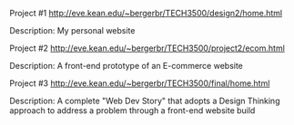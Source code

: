 
Project #1
http://eve.kean.edu/~bergerbr/TECH3500/design2/home.html

Description: My personal website

Project #2
http://eve.kean.edu/~bergerbr/TECH3500/project2/ecom.html

Description: A front-end prototype of an E-commerce website

Project #3
http://eve.kean.edu/~bergerbr/TECH3500/final/home.html

Description: A complete "Web Dev Story" that adopts a Design Thinking approach to address a problem through a front-end website build

